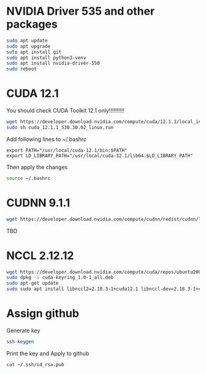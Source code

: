 # NVIDIA Driver 535 and other packages
```bash
sudo apt update
sudo apt upgrade
suto apt install git
sudo apt install python3-venv
sudo apt install nvidia-driver-550
sudo reboot
```

# CUDA 12.1
You should check CUDA Toolkit 12.1 only!!!!!!!!!!
```bash
wget https://developer.download.nvidia.com/compute/cuda/12.1.1/local_installers/cuda_12.1.1_530.30.02_linux.run
sudo sh cuda_12.1.1_530.30.02_linux.run
```
Add following lines to ~/.bashrc
```
export PATH="/usr/local/cuda-12.1/bin:$PATH"
export LD_LIBRARY_PATH="/usr/local/cuda-12.1/lib64:$LD_LIBRARY_PATH"
```
Then apply the changes
```bash
source ~/.bashrc
```

# CUDNN 9.1.1
```bash
wget https://developer.download.nvidia.com/compute/cudnn/redist/cudnn/linux-x86_64/cudnn-linux-x86_64-9.1.1.17_cuda12-archive.tar.xz
```
TBD

# NCCL 2.12.12
```bash
wget https://developer.download.nvidia.com/compute/cuda/repos/ubuntu2004/x86_64/cuda-keyring_1.0-1_all.deb
sudo dpkg -i cuda-keyring_1.0-1_all.deb
sudo apt-get update
sudo sudo apt install libnccl2=2.18.3-1+cuda12.1 libnccl-dev=2.18.3-1+cuda12.1
```

# Assign github
Generate key
```bash
ssh-keygen
```
Print the key and Apply to github
```bash
cat ~/.ssh/id_rsa.pub
```
